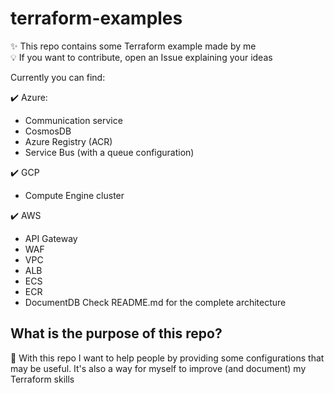 # terraform-examples

✨ This repo contains some Terraform example made by me<br>
💡 If you want to contribute, open an Issue explaining your ideas<br>

Currently you can find:

✔️ Azure:

- Communication service
- CosmosDB
- Azure Registry (ACR)
- Service Bus (with a queue configuration)

✔️ GCP

- Compute Engine cluster

✔️ AWS

- API Gateway
- WAF
- VPC
- ALB
- ECS
- ECR
- DocumentDB
Check README.md for the complete architecture

## What is the purpose of this repo?

🤝 With this repo I want to help people by providing some configurations that may be useful. It's also a way for myself to improve (and document) my Terraform skills
